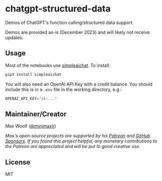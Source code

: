 # chatgpt-structured-data

Demos of ChatGPT's function calling/structured data support.

Demos are provided as-is (December 2023) and will likely not receive updates.

## Usage

Most of the notebooks use [simpleaichat](https://github.com/minimaxir/simpleaichat/tree/main). To install:

```sh
pip3 install simpleaichat
```

You will also need an OpenAI API Key with a credit balance. You should include this is in a `.env` file in the working directory, e.g.:

```s
OPENAI_API_KEY="sk-..."
```

## Maintainer/Creator

Max Woolf ([@minimaxir](https://minimaxir.com))

_Max's open-source projects are supported by his [Patreon](https://www.patreon.com/minimaxir) and [GitHub Sponsors](https://github.com/sponsors/minimaxir). If you found this project helpful, any monetary contributions to the Patreon are appreciated and will be put to good creative use._

## License

MIT

